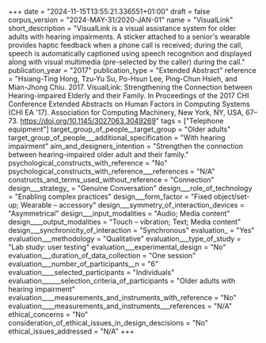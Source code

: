 +++
date = "2024-11-15T13:55:21.336551+01:00"
draft = false
corpus_version = "2024-MAY-31/2020-JAN-01"
name = "VisualLink"
short_description = "VisualLink is a visual assistance system for older adults with hearing impairments. A sticker attached to a senior's wearable provides haptic feedback when a phone call is received; during the call, speech is automatically captioned using speech recognition and displayed along with visual multimedia (pre-selected by the caller) during the call."
publication_year = "2017"
publication_type = "Extended Abstract"
reference = "Hsiang-Ting Hong, Tzu-Yu Su, Po-Hsun Lee, Ping-Chun Hsieh, and Mian-Jhong Chiu. 2017. VisualLink: Strengthening the Connection between Hearing-impaired Elderly and their Family. In Proceedings of the 2017 CHI Conference Extended Abstracts on Human Factors in Computing Systems (CHI EA '17). Association for Computing Machinery, New York, NY, USA, 67–73. https://doi.org/10.1145/3027063.3049269"
tags = ["Telephone equipment"]
target_group_of_people__target_group = "Older adults"
target_group_of_people___additional_specification = "With hearing impairment"
aim_and_designers_intention = "Strengthen the connection between hearing-impaired older adult and their family."
psychological_constructs_with_reference = "No"
psychological_constructs_with_reference___references = "N/A"
constructs_and_terms_used_without_reference = "Connection"
design___strategy_ = "Genuine Conversation"
design___role_of_technology = "Enabling complex practices"
design___form_factor = "Fixed object/set-up; Wearable – accessory"
design___symmetry_of_interaction_devices = "Asymmetrical"
design___input_modalities = "Audio; Media content"
design____output_modalities = "Touch – vibration; Text; Media content"
design___synchronicity_of_interaction = "Synchronous"
evaluation_ = "Yes"
evaluation___methodology = "Qualitative"
evaluation___type_of_study = "Lab study: user testing"
evaluation___experimental_design = "No"
evaluation___duration_of_data_collection = "One session"
evaluation___number_of_participants__n = "6"
evaluation____selected_participants = "Individuals"
evaluation______selection_criteria_of_participants = "Older adults with hearing impairment"
evaluation____measurements_and_instruments_with_reference = "No"
evaluation____measurements_and_instruments___references = "N/A"
ethical_concerns = "No"
consideration_of_ethical_issues_in_design_descisions = "No"
ethical_issues_addressed = "N/A"
+++
